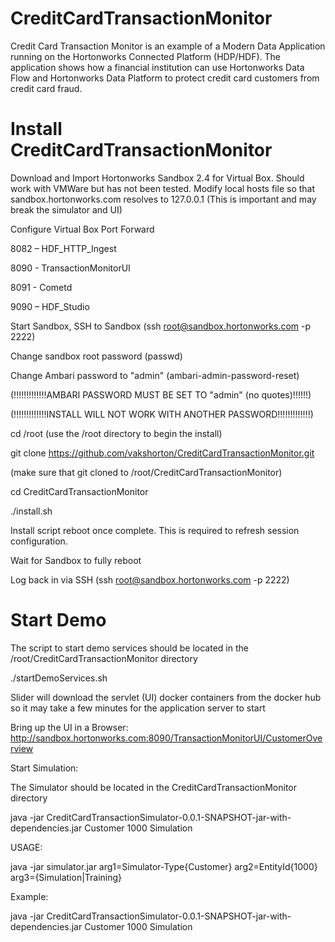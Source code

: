 # CreditCardTransactionMonitor
Credit Card Transaction Monitor is an example of a Modern Data Application running on the Hortonworks Connected Platform (HDP/HDF). The application shows how a financial institution can use Hortonworks Data Flow and Hortonworks Data Platform to protect credit card customers from credit card fraud.

# Install CreditCardTransactionMonitor
Download and Import Hortonworks Sandbox 2.4 for Virtual Box. Should work with VMWare but has not been tested. Modify local hosts file so that sandbox.hortonworks.com resolves to 127.0.0.1 (This is important and may break the simulator and UI) 

Configure Virtual Box Port Forward

8082 – HDF_HTTP_Ingest

8090 - TransactionMonitorUI

8091 - Cometd

9090 – HDF_Studio

Start Sandbox, SSH to Sandbox (ssh root@sandbox.hortonworks.com -p 2222)

Change sandbox root password (passwd)

Change Ambari password to "admin" (ambari-admin-password-reset)
 
(!!!!!!!!!!!!!AMBARI PASSWORD MUST BE SET TO "admin" (no quotes)!!!!!!)

(!!!!!!!!!!!!!INSTALL WILL NOT WORK WITH ANOTHER PASSWORD!!!!!!!!!!!!!)

cd /root (use the /root directory to begin the install)

git clone https://github.com/vakshorton/CreditCardTransactionMonitor.git 

(make sure that git cloned to /root/CreditCardTransactionMonitor)

cd CreditCardTransactionMonitor

./install.sh

Install script reboot once complete. This is required to refresh session configuration.

Wait for Sandbox to fully reboot

Log back in via SSH (ssh root@sandbox.hortonworks.com -p 2222)

# Start Demo
The script to start demo services should be located in the /root/CreditCardTransactionMonitor directory

./startDemoServices.sh

Slider will download the servlet (UI) docker containers from the docker hub so it may take a few minutes for the application server to start

Bring up the UI in a Browser: http://sandbox.hortonworks.com:8090/TransactionMonitorUI/CustomerOverview

Start Simulation:

The Simulator should be located in the CreditCardTransactionMonitor directory

java -jar CreditCardTransactionSimulator-0.0.1-SNAPSHOT-jar-with-dependencies.jar Customer 1000 Simulation

USAGE:

java -jar simulator.jar arg1=Simulator-Type{Customer} arg2=EntityId{1000} arg3={Simulation|Training}

Example:

java -jar CreditCardTransactionSimulator-0.0.1-SNAPSHOT-jar-with-dependencies.jar Customer 1000 Simulation
